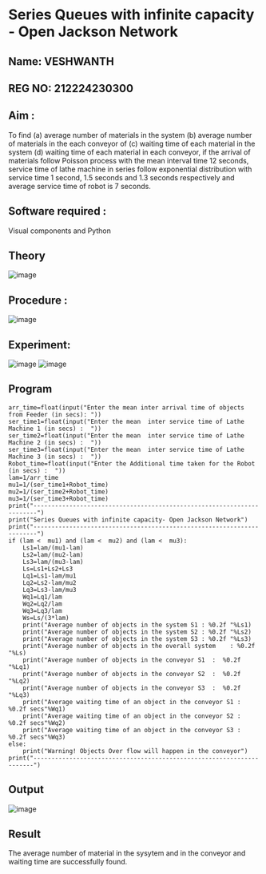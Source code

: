 # Series Queues with infinite capacity - Open Jackson Network
## Name: VESHWANTH
## REG NO: 212224230300
## Aim :
To find (a) average number of materials in the system (b) average number of materials in the each conveyor of (c) waiting time of each material in the system (d) waiting time of each material in each conveyor, if the arrival  of materials follow Poisson process with the mean interval time 12 seconds, service time of  lathe machine in series follow exponential distribution  with service time  1 second, 1.5 seconds and 1.3 seconds respectively and average service time of robot is 7 seconds.

## Software required :
Visual components and Python

## Theory

![image](https://user-images.githubusercontent.com/103921593/203239736-7b81f599-71a8-4ae7-b63e-5d98acd9ea54.png)


## Procedure :

![image](https://user-images.githubusercontent.com/103921593/203239789-bc870dce-6727-487b-a0e2-4fc3f5114889.png)


## Experiment:
![image](https://github.com/user-attachments/assets/e915284f-473a-40c9-95ae-7a03f0cfe727)
![image](https://github.com/user-attachments/assets/8eff037f-56ab-4175-be5d-608098c9adff)


## Program
    arr_time=float(input("Enter the mean inter arrival time of objects from Feeder (in secs): "))
    ser_time1=float(input("Enter the mean  inter service time of Lathe Machine 1 (in secs) :  "))
    ser_time2=float(input("Enter the mean  inter service time of Lathe Machine 2 (in secs) :  "))
    ser_time3=float(input("Enter the mean  inter service time of Lathe Machine 3 (in secs) :  "))
    Robot_time=float(input("Enter the Additional time taken for the Robot (in secs) :  "))
    lam=1/arr_time
    mu1=1/(ser_time1+Robot_time)
    mu2=1/(ser_time2+Robot_time)
    mu3=1/(ser_time3+Robot_time)
    print("-----------------------------------------------------------------------")
    print("Series Queues with infinite capacity- Open Jackson Network")
    print("-----------------------------------------------------------------------")
    if (lam <  mu1) and (lam <  mu2) and (lam <  mu3):
        Ls1=lam/(mu1-lam)
        Ls2=lam/(mu2-lam)
        Ls3=lam/(mu3-lam)
        Ls=Ls1+Ls2+Ls3
        Lq1=Ls1-lam/mu1
        Lq2=Ls2-lam/mu2
        Lq3=Ls3-lam/mu3
        Wq1=Lq1/lam
        Wq2=Lq2/lam
        Wq3=Lq3/lam
        Ws=Ls/(3*lam)
        print("Average number of objects in the system S1 : %0.2f "%Ls1)
        print("Average number of objects in the system S2 : %0.2f "%Ls2)
        print("Average number of objects in the system S3 : %0.2f "%Ls3)
        print("Average number of objects in the overall system    : %0.2f "%Ls)
        print("Average number of objects in the conveyor S1  :  %0.2f "%Lq1)
        print("Average number of objects in the conveyor S2  :  %0.2f "%Lq2)
        print("Average number of objects in the conveyor S3  :  %0.2f "%Lq3)
        print("Average waiting time of an object in the conveyor S1 : %0.2f secs"%Wq1)
        print("Average waiting time of an object in the conveyor S2 : %0.2f secs"%Wq2)
        print("Average waiting time of an object in the conveyor S3 : %0.2f secs"%Wq3)
    else:
        print("Warning! Objects Over flow will happen in the conveyor")
    print("----------------------------------------------------------------------")
      
## Output
![image](https://github.com/user-attachments/assets/e155d5b3-b78f-48b9-92fd-f4b193bf6e57)

## Result
The average number of material in the sysytem and in the conveyor and waiting time are successfully found.
